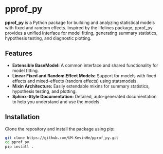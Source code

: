 # pprof_py

**pprof_py** is a Python package for building and analyzing statistical models with fixed and random effects. Inspired by the lifelines package, pprof_py provides a unified interface for model fitting, generating summary statistics, hypothesis testing, and diagnostic plotting.

## Features

- **Extensible BaseModel:** A common interface and shared functionality for model fitting.
- **Linear Fixed and Random Effect Models:** Support for models with fixed effects and mixed-effects (random effects) using statsmodels.
- **Mixin Architecture:** Easily extendable mixins for summary statistics, hypothesis testing, and plotting.
- **Sphinx-Style Documentation:** Detailed, auto-generated documentation to help you understand and use the models.

## Installation

Clone the repository and install the package using pip:

```bash
git clone https://github.com/UM-KevinHe/pprof_py.git
cd pprof_py
pip install .
```
